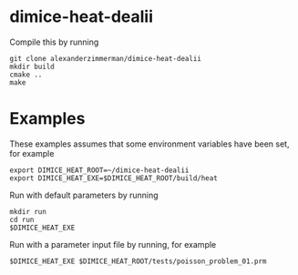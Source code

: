 # dimice-heat-dealii
Compile this by running

	git clone alexanderzimmerman/dimice-heat-dealii
	mkdir build  
	cmake ..  
	make
	
# Examples
These examples assumes that some environment variables have been set, for example

	export DIMICE_HEAT_ROOT=~/dimice-heat-dealii
	export DIMICE_HEAT_EXE=$DIMICE_HEAT_ROOT/build/heat

Run with default parameters by running

	mkdir run  
	cd run  
	$DIMICE_HEAT_EXE
	
Run with a parameter input file by running, for example

	$DIMICE_HEAT_EXE $DIMICE_HEAT_ROOT/tests/poisson_problem_01.prm
